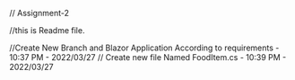 // Assignment-2

//this is Readme file.

//Create New Branch and Blazor Application According to requirements - 10:37 PM - 2022/03/27
// Create new file Named FoodItem.cs - 10:39 PM - 2022/03/27